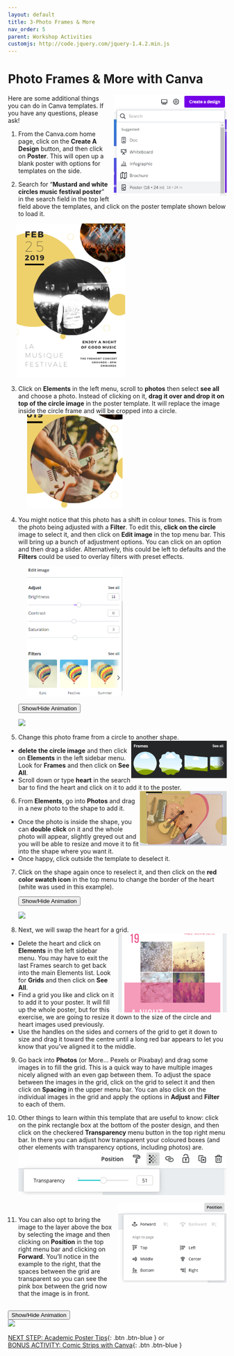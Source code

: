 ```yaml
---
layout: default
title: 3-Photo Frames & More
nav_order: 5
parent: Workshop Activities
customjs: http://code.jquery.com/jquery-1.4.2.min.js
---
```

# Photo Frames & More with Canva
<img src="images//canva-photo-01.png" style="float:right;margin-left:10px; width:260px;" alt="create a design button, select poster."> 
Here are some additional things you can do in Canva templates. If you have any questions, please ask! 

1. From the Canva.com home page, click on the **Create A Design** button, and then click on **Poster**. This will open up a blank poster with options for templates on the side. 

2. Search for “**Mustard and white circles music festival poster**” in the search field in the top left field above the templates, and click on the poster template shown below to load it.<br>
<img src="images//photoframe-template.png" style="margin-left:20px; width:250px;" alt="poster template.">


3. Click on **Elements** in the left menu, scroll to **photos** then select **see all** and choose a photo. Instead of clicking on it, **drag it over and drop it on top of the circle image** in the poster template. It will replace the image inside the circle frame and will be cropped into a circle.<br>
  <img src="images//photoframe-1.png" style="margin-left:20px; width:220px;" alt="changing the circle image."> <br>
 
4. You might notice that this photo has a shift in colour tones. This is from the photo being adjusted with a **Filter**. To edit this, **click on the circle** image to select it, and then click on **Edit image** in the top menu bar. This will bring up a bunch of adjustment options. You can click on an option and then drag a slider. Alternatively, this could be left to defaults and the **Filters** could be used to overlay filters with preset effects.

   <img src="images//canva-photo-04b.png" style="margin-left:20px;width:220px;" alt="colour filters.">

    <button onclick="toggle('gif1')">Show/Hide Animation</button>
    <div id="gif1">
    <img src="images/gifs/canva-photo-1.gif">
    </div> 

5. Change this photo frame from a circle to another shape.<img src="images/canva-photo-05.png" style="float:right;width:220px;" alt="frames">
  - **delete the circle image** and then click on **Elements** in the left sidebar menu. Look for **Frames** and then click on **See All**. 
  - Scroll down or type **heart** in the search bar to find the heart and click on it to add it to the poster. <img src="images/heart-guitar.png" style="float:right;width:200px;" alt="Changing photo frame.">
  
6. From **Elements**, go into **Photos** and drag in a new photo to the shape to add it. 
  - Once the photo is inside the shape, you can **double click** on it and the whole photo will appear, slightly greyed out and you will be able to resize and move it to fit into the shape where you want it. 
  - Once happy, click outside the template to deselect it.

7. Click on the shape again once to reselect it, and then click on the **red color swatch icon** in the top menu to change the border of the heart (white was used in this example).<br> 

    <button onclick="toggle('gif2')">Show/Hide Animation</button>
    <div id="gif2">
    <img src="images/gifs/canva-photo-2.gif">
    </div>

8. Next, we will swap the heart for a grid. <img src="images//canva-photo-11.png" style="float:right; margin-left:10px; width:250px;" alt="Grid frame.">
 - Delete the heart and click on **Elements** in the left sidebar menu. You may have to exit the last Frames search to get back into the main Elements list. Look for **Grids** and then click on **See All**.  
 - Find a grid you like and click on it to add it to your poster. It will fill up the whole poster, but for this exercise, we are going to resize it down to the size of the circle and heart images used previously. 
  - Use the handles on the sides and corners of the grid to get it down to size and drag it toward the centre until a long red bar appears to let you know that you’ve aligned it to the middle. 

9. Go back into **Photos** (or More… Pexels or Pixabay) and drag some images in to fill the grid. This is a quick way to have multiple images nicely aligned with an even gap between them. To adjust the space between the images in the grid, click on the grid to select it and then click on **Spacing** in the upper menu bar. You can also click on the individual images in the grid and apply the options in **Adjust** and **Filter** to each of them. 

10. Other things to learn within this template that are useful to know: click on the pink rectangle box at the bottom of the poster design, and then click on the checkered **Transparency** menu button in the top right menu bar. In there you can adjust how transparent your coloured boxes (and other elements with transparency options, including photos) are. 
  ![Transparency and position editing menu](/images/canva-photo-12.png)

      <img src="images//canva-photo-13.png" style="float:right;margin-left:10px; width:250px;" alt="Another position editing menu.">
      <br>

11. You can also opt to bring the image to the layer above the box by selecting the image and then clicking on **Position** in the top right menu bar and clicking on **Forward**. You’ll notice in the example to the right, that the spaces between the grid are transparent so you can see the pink box between the grid now that the image is in front.

<br>
  <button onclick="toggle('gif3')">Show/Hide Animation</button>
  <div id="gif3">
  <img src="images/gifs/canva-photo-3.gif">
  </div> 

  <script>  
    function toggle(input) {
        var x = document.getElementById(input);
        if (x.style.display === "none") {
            x.style.display = "block";
        } else {
            x.style.display = "none";
        }
    }
</script>

[NEXT STEP: Academic Poster Tips](academic.html){: .btn .btn-blue } or<br>
[BONUS ACTIVITY: Comic Strips with Canva](comic-strip.html){: .btn .btn-blue }
